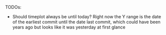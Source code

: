 TODOs:

- Should timeplot always be until today? Right now the Y range is the date of the earliest commit until the date last commit, which could have been years ago but looks like it was yesterday at first glance
